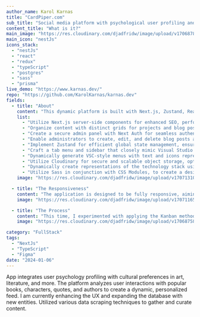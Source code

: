 ```yaml
---
author_name: Karol Karnas
title: "CardPiper.com"
sub_title: "Social media platform with psychological user profiling and feed adjust"
content_title: "What is it?"
main_image: "https://res.cloudinary.com/djadfridw/image/upload/v1706878975/spp0rjysnfk30vb3rpqc.jpg"
main_icon: "nestJs"
icons_stack:
  - "nestJs"
  - "react"
  - "redux"
  - "typeScript"
  - "postgres"
  - "sass"
  - "prisma"
live_demo: "https://www.karnas.dev/"
repo: "https://github.com/KarolKarnas/karnas.dev"
fields:
  - title: "About"
    content: "This dynamic platform is built with Next.js, Zustand, React, TypeScript, PostgreSQL, Sass, CSS modules, and more. The app key features:"
    list:
      - "Utilize Next.js server-side components for enhanced SEO, performance and dynamic rendering"
      - "Organize content with distinct grids for projects and blog posts, providing visual clarity"
      - "Create a secure admin panel with Next Auth for seamless authentication and management"
      - "Enable administrators to create, edit, and delete blog posts and portfolio items after logging in"
      - "Implement Zustand for efficient global state management, ensuring a consistent user experience"
      - "Craft a tab menu and sidebar that closely mimic Visual Studio Code (VSC) behavior, enhancing user navigation"
      - "Dynamically generate VSC-style menus with text and icons representing file extensions for an intuitive interface"
      - "Utilize Cloudinary for secure and scalable object storage, optimizing media file handling"
      - "Dynamically create representations of the technology stack using icons or icons with titles, providing insights into the project's architecture"
      - "Utilize Sass in conjunction with CSS Modules, to create a design system and modular styled components. This combination allows for a structured and scalable approach to styling, ensuring consistency and reusability across the application"
    image: "https://res.cloudinary.com/djadfridw/image/upload/v1707131042/pm7f1szandr9c661l3pf.jpg"

  - title: "The Responsiveness"
    content: "The application is designed to be fully responsive, aiming to maintain a consistent user experience across different screen sizes. The goal is to provide a practical and user-friendly interface on par with Visual Studio Code (VSC) across all devices."
    image: "https://res.cloudinary.com/djadfridw/image/upload/v1707116567/anvrceff2msqke1oanep.jpg"

  - title: "The Process"
    content: "This time, I experimented with applying the Kanban methodology to my personal workflow. I utilized Jira for planning and tracked my progress using a Kanban Board. Additionally, I designed crucial elements in Figma. Subsequently, I initiated the development process, meticulously monitoring my progress, creating and managing tasks, and categorizing them as 'TO DO', 'IN PROGRESS' or 'DONE'. The application has been successfully published as an MVP. Currently, I am conducting thorough testing using Playwright, reviewing and addressing any errors, and continuously refining the design for optimal performance."
    image: "https://res.cloudinary.com/djadfridw/image/upload/v1706875858/yvyahqv24mm0ta8s0uf1.jpg"

category: "FullStack"
tags:
  - "NextJs"
  - "TypeScript"
  - "Figma"
date: "2024-01-06"
---
```


App integrates user psychology profiling with cultural preferences in art,
literature, and more. The platform analyzes user interactions with popular
books, characters, quotes, and authors to create a dynamic, personalized
feed. I am currently enhancing the UX and expanding the database with
new entities. Utilized various data scraping techniques to gather and
curate content.

